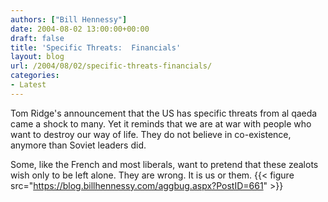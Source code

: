 ```yaml
---
authors: ["Bill Hennessy"]
date: 2004-08-02 13:00:00+00:00
draft: false
title: 'Specific Threats:  Financials'
layout: blog
url: /2004/08/02/specific-threats-financials/
categories:
- Latest
---
```


Tom Ridge's announcement that the US has specific threats from al qaeda came a shock to many.  Yet it reminds that we are at war with people who want to destroy our way of life.  They do not believe in co-existence, anymore than Soviet leaders did.  
  
Some, like the French and most liberals, want to pretend that these zealots wish only to be left alone. They are wrong.  It is us or them.  {{< figure src="https://blog.billhennessy.com/aggbug.aspx?PostID=661" >}}

